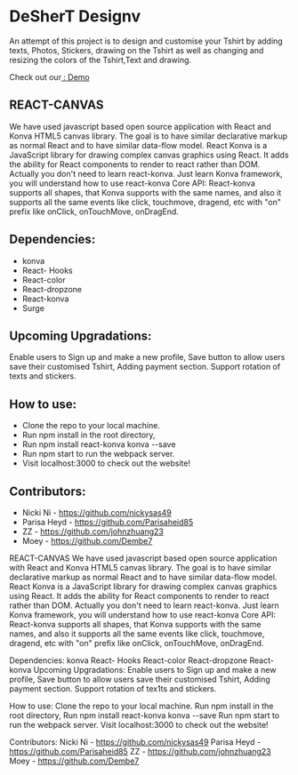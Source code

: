 # DeSherT Designv

An attempt of this project is to design and customise your Tshirt by adding texts, Photos, Stickers, drawing on the Tshirt as well as changing and resizing the colors of the Tshirt,Text and drawing.

Check out our[ : Demo](https://desshert.surge.sh/)

## REACT-CANVAS

We have used javascript based open source application with React and Konva HTML5 canvas library. The goal is to have similar declarative markup as normal React and to have similar data-flow model.
React Konva is a JavaScript library for drawing complex canvas graphics using React.
It adds the ability for React components to render to react rather than DOM. Actually you don't need to learn react-konva. Just learn Konva framework, you will understand how to use react-konva Core API:
React-konva supports all shapes, that Konva supports with the same names, and also it supports all the same events like click, touchmove, dragend, etc with "on" prefix like onClick, onTouchMove, onDragEnd.

## Dependencies:

- konva
- React- Hooks
- React-color
- React-dropzone
- React-konva
- Surge

## Upcoming Upgradations:

Enable users to Sign up and make a new profile,
Save button to allow users save their customised Tshirt,
Adding payment section.
Support rotation of texts and stickers.

## How to use:

- Clone the repo to your local machine.
- Run npm install in the root directory,
- Run npm install react-konva konva --save
- Run npm start to run the webpack server.
- Visit localhost:3000 to check out the website!

## Contributors:

- Nicki Ni - https://github.com/nickysas49
- Parisa Heyd - https://github.com/Parisaheid85
- ZZ - https://github.com/johnzhuang23
- Moey - https://github.com/Dembe7

REACT-CANVAS
We have used javascript based open source application with React and Konva HTML5 canvas library. The goal is to have similar declarative markup as normal React and to have similar data-flow model. React Konva is a JavaScript library for drawing complex canvas graphics using React. It adds the ability for React components to render to react rather than DOM. Actually you don't need to learn react-konva. Just learn Konva framework, you will understand how to use react-konva Core API: React-konva supports all shapes, that Konva supports with the same names, and also it supports all the same events like click, touchmove, dragend, etc with "on" prefix like onClick, onTouchMove, onDragEnd.

Dependencies:
konva
React- Hooks
React-color
React-dropzone
React-konva
Upcoming Upgradations:
Enable users to Sign up and make a new profile, Save button to allow users save their customised Tshirt, Adding payment section. Support rotation of tex1ts and stickers.

How to use:
Clone the repo to your local machine.
Run npm install in the root directory,
Run npm install react-konva konva --save
Run npm start to run the webpack server.
Visit localhost:3000 to check out the website!

Contributors:
Nicki Ni - https://github.com/nickysas49
Parisa Heyd - https://github.com/Parisaheid85
ZZ - https://github.com/johnzhuang23
Moey - https://github.com/Dembe7
